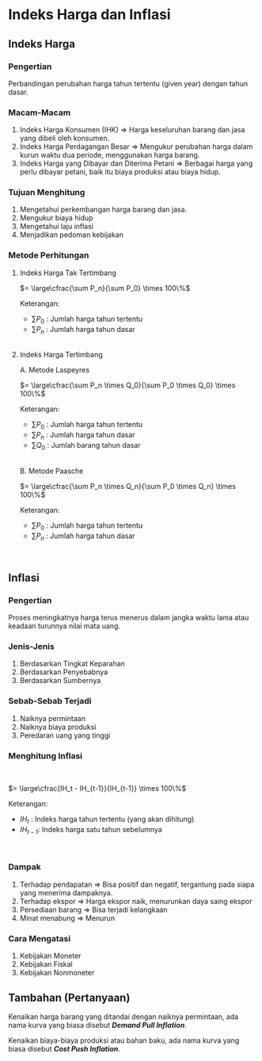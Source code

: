 # Indeks Harga dan Inflasi

## Indeks Harga

### Pengertian

Perbandingan perubahan harga tahun tertentu (given year) dengan tahun dasar.

### Macam-Macam

1. Indeks Harga Konsumen (IHK) => Harga keseluruhan barang dan jasa yang dibeli oleh konsumen.
2. Indeks Harga Perdagangan Besar => Mengukur perubahan harga dalam kurun waktu dua periode, menggunakan harga barang.
3. Indeks Harga yang Dibayar dan Diterima Petani => Berbagai harga yang perlu dibayar petani, baik itu biaya produksi atau biaya hidup.

### Tujuan Menghitung

1. Mengetahui perkembangan harga barang dan jasa.
2. Mengukur biaya hidup
3. Mengetahui laju inflasi
4. Menjadikan pedoman kebijakan

### Metode Perhitungan

1. Indeks Harga Tak Tertimbang

   $= \large\cfrac{\sum P_n}{\sum P_0} \times 100\%$

   Keterangan:

   - $\sum P_0$ : Jumlah harga tahun tertentu
   - $\sum P_n$ : Jumlah harga tahun dasar

   <br />

2. Indeks Harga Tertimbang

   A. Metode Laspeyres

   $= \large\cfrac{\sum P_n \times Q_0}{\sum P_0 \times Q_0}  \times 100\%$

   Keterangan:

   - $\sum P_0$ : Jumlah harga tahun tertentu
   - $\sum P_n$ : Jumlah harga tahun dasar
   - $\sum Q_0$ : Jumlah barang tahun dasar

    <br />

   B. Metode Paasche

   $= \large\cfrac{\sum P_n \times Q_n}{\sum P_0 \times Q_n}  \times 100\%$

   Keterangan:

   - $\sum P_0$ : Jumlah harga tahun tertentu
   - $\sum P_n$ : Jumlah harga tahun dasar

<br />

## Inflasi

### Pengertian

Proses meningkatnya harga terus menerus dalam jangka waktu lama atau keadaan turunnya nilai mata uang.

### Jenis-Jenis

1. Berdasarkan Tingkat Keparahan
2. Berdasarkan Penyebabnya
3. Berdasarkan Sumbernya

### Sebab-Sebab Terjadi

1. Naiknya permintaan
2. Naiknya biaya produksi
3. Peredaran uang yang tinggi

### Menghitung Inflasi

<br />

$= \large\cfrac{IH_t - IH_{t-1}}{IH_{t-1}} \times 100\%$

Keterangan:

- $IH_t$ : Indeks harga tahun tertentu (yang akan dihitung)
- $IH_{t-1}$: Indeks harga satu tahun sebelumnya

<br />

### Dampak

1. Terhadap pendapatan => Bisa positif dan negatif, tergantung pada siapa yang menerima dampaknya.
2. Terhadap ekspor => Harga ekspor naik, menurunkan daya saing ekspor
3. Persediaan barang => Bisa terjadi kelangkaan
4. Minat menabung => Menurun

### Cara Mengatasi

1. Kebijakan Moneter
2. Kebijakan Fiskal
3. Kebijakan Nonmoneter

## Tambahan (Pertanyaan)

Kenaikan harga barang yang ditandai dengan naiknya permintaan, ada nama kurva yang biasa disebut **_Demand Pull Inflation_**.

Kenaikan biaya-biaya produksi atau bahan baku, ada nama kurva yang biasa disebut **_Cost Push Inflation_**.
